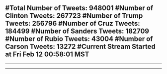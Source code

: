 #Total Number of Tweets: 948001 
#Number of Clinton Tweets: 267723
#Number of Trump Tweets: 256796
#Number of Cruz Tweets: 184499
#Number of Sanders Tweets: 182709
#Number of Rubio Tweets: 43004
#Number of Carson Tweets: 13272
#Current Stream Started at Fri Feb 12 00:58:01 MST
---
---
---
